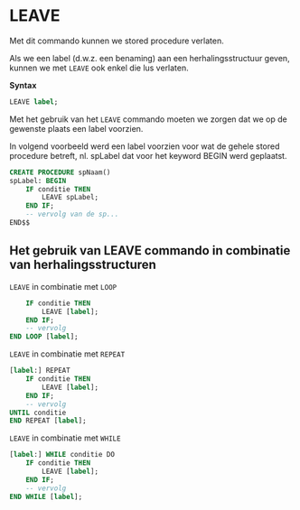# LEAVE

Met dit commando kunnen we stored procedure verlaten.

Als we een label \(d.w.z. een benaming\) aan een herhalingsstructuur geven, kunnen we met `LEAVE` ook enkel die lus verlaten.

**Syntax**

```sql
LEAVE label;
```

Met het gebruik van het `LEAVE` commando moeten we zorgen dat we op de gewenste plaats een label voorzien.

In volgend voorbeeld werd een label voorzien voor wat de gehele stored procedure betreft, nl. spLabel dat voor het keyword BEGIN werd geplaatst.

```sql
CREATE PROCEDURE spNaam()
spLabel: BEGIN
    IF conditie THEN
        LEAVE spLabel;
    END IF;
    -- vervolg van de sp...
END$$
```

## Het gebruik van LEAVE commando in combinatie van herhalingsstructuren

`LEAVE` in combinatie met `LOOP`

```sql
    IF conditie THEN
        LEAVE [label];
    END IF;
    -- vervolg
END LOOP [label];
```

`LEAVE` in combinatie met `REPEAT`

```sql
[label:] REPEAT
    IF conditie THEN
        LEAVE [label];
    END IF;
    -- vervolg
UNTIL conditie
END REPEAT [label];
```

`LEAVE` in combinatie met `WHILE`

```sql
[label:] WHILE conditie DO
    IF conditie THEN
        LEAVE [label];
    END IF;
    -- vervolg
END WHILE [label];
```

